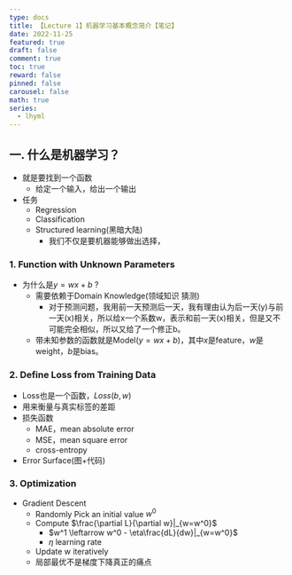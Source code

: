 ```yaml
---
type: docs 
title: 【Lecture 1】机器学习基本概念简介【笔记】
date: 2022-11-25
featured: true
draft: false
comment: true
toc: true
reward: false
pinned: false
carousel: false
math: true
series:
  - lhyml
---
```


<!--more-->

## 一. 什么是机器学习？

* 就是要找到一个函数
    * 给定一个输入，给出一个输出
* 任务
    * Regression
    * Classification
    * Structured learning(黑暗大陆)
        * 我们不仅是要机器能够做出选择，

### 1. Function with Unknown Parameters

- 为什么是$y=wx+b$ ?
  - 需要依赖于Domain Knowledge(领域知识 猜测)
      - 对于预测问题，我用前一天预测后一天，我有理由认为后一天(y)与前一天(x)相关，所以给x一个系数w，表示和前一天(x)相关，但是又不可能完全相似，所以又给了一个修正b。
  - 带未知参数的函数就是Model($y=wx+b$)，其中$x$是feature，$w$是weight，$b$是bias。

### 2. Define Loss from Training Data

* Loss也是一个函数，$Loss(b,w)$
* 用来衡量与真实标签的差距
* 损失函数
    * MAE，mean absolute error
    * MSE，mean square error
    * cross-entropy
* Error Surface(图+代码)

### 3. Optimization

* Gradient Descent
    * Randomly Pick an initial value $w^0$
    * Compute $\frac{\partial L}{\partial w}|_{w=w^0}$
        * $w^1 \leftarrow  w^0 - \eta\frac{dL}{dw}|_{w=w^0}$
        * $\eta$ learning rate
    * Update w iteratively
    * 局部最优不是梯度下降真正的痛点
